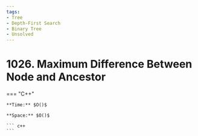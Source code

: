 ```yaml
---
tags:
- Tree
- Depth-First Search
- Binary Tree
- Unsolved
---
```



# 1026. Maximum Difference Between Node and Ancestor

=== "C++"

    **Time:** $O()$

    **Space:** $O()$

    ``` c++
    ```